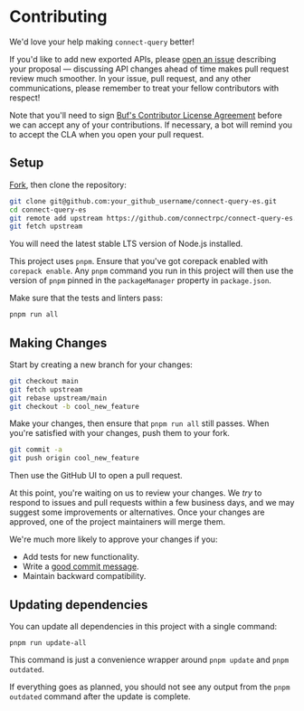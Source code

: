 # Contributing

We'd love your help making `connect-query` better!

If you'd like to add new exported APIs, please [open an issue][open-issue]
describing your proposal &mdash; discussing API changes ahead of time makes
pull request review much smoother. In your issue, pull request, and any other
communications, please remember to treat your fellow contributors with
respect!

Note that you'll need to sign [Buf's Contributor License Agreement][cla]
before we can accept any of your contributions. If necessary, a bot will remind
you to accept the CLA when you open your pull request.

## Setup

[Fork][fork], then clone the repository:

```bash
git clone git@github.com:your_github_username/connect-query-es.git
cd connect-query-es
git remote add upstream https://github.com/connectrpc/connect-query-es.git
git fetch upstream
```

You will need the latest stable LTS version of Node.js installed.

This project uses `pnpm`. Ensure that you've got corepack enabled with
`corepack enable`. Any `pnpm` command you run in this project will then use
the version of `pnpm` pinned in the `packageManager` property in `package.json`.

Make sure that the tests and linters pass:

```bash
pnpm run all
```

## Making Changes

Start by creating a new branch for your changes:

```bash
git checkout main
git fetch upstream
git rebase upstream/main
git checkout -b cool_new_feature
```

Make your changes, then ensure that `pnpm run all` still passes.
When you're satisfied with your changes, push them to your fork.

```bash
git commit -a
git push origin cool_new_feature
```

Then use the GitHub UI to open a pull request.

At this point, you're waiting on us to review your changes. We *try* to respond
to issues and pull requests within a few business days, and we may suggest some
improvements or alternatives. Once your changes are approved, one of the
project maintainers will merge them.

We're much more likely to approve your changes if you:

- Add tests for new functionality.
- Write a [good commit message][commit-message].
- Maintain backward compatibility.

## Updating dependencies

You can update all dependencies in this project with a single command:

```console
pnpm run update-all
```

This command is just a convenience wrapper around `pnpm update` and `pnpm outdated`.

If everything goes as planned, you should not see any output from the `pnpm outdated` command after the update is complete.

[fork]: https://github.com/connectrpc/connect-query-es/fork
[open-issue]: https://github.com/connectrpc/connect-query-es/issues/new
[cla]: https://cla-assistant.io/connectrpc/connect-query-es
[commit-message]: http://tbaggery.com/2008/04/19/a-note-about-git-commit-messages.html
